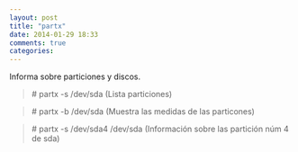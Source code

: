 ```yaml
---
layout: post
title: "partx"
date: 2014-01-29 18:33
comments: true
categories: 
---
```

Informa sobre particiones y discos. 

>\# partx -s /dev/sda (Lista particiones) 

>\# partx -b /dev/sda (Muestra las medidas de las particones) 

>\# partx -s /dev/sda4 /dev/sda (Información sobre las partición núm 4 de sda)


